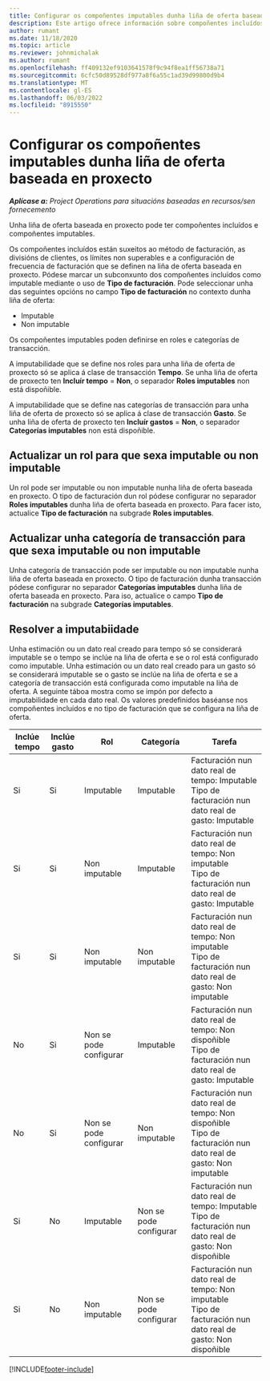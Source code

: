 ```yaml
---
title: Configurar os compoñentes imputables dunha liña de oferta baseada en proxecto
description: Este artigo ofrece información sobre compoñentes incluídos, imputables e non imputables en liñas de oferta baseada en proxecto.
author: rumant
ms.date: 11/18/2020
ms.topic: article
ms.reviewer: johnmichalak
ms.author: rumant
ms.openlocfilehash: ff409132ef9103641578f9c94f8ea1ff56738a71
ms.sourcegitcommit: 6cfc50d89528df977a8f6a55c1ad39d99800d9b4
ms.translationtype: MT
ms.contentlocale: gl-ES
ms.lasthandoff: 06/03/2022
ms.locfileid: "8915550"
---
```

# <a name="configure-the-chargeable-components-of-a-project-based-quote-line"></a>Configurar os compoñentes imputables dunha liña de oferta baseada en proxecto

_**Aplícase a:** Project Operations para situacións baseadas en recursos/sen fornecemento_

Unha liña de oferta baseada en proxecto pode ter compoñentes incluídos e compoñentes imputables.

Os compoñentes incluídos están suxeitos ao método de facturación, as divisións de clientes, os límites non superables e a configuración de frecuencia de facturación que se definen na liña de oferta baseada en proxecto.
Pódese marcar un subconxunto dos compoñentes incluídos como imputable mediante o uso de **Tipo de facturación**. Pode seleccionar unha das seguintes opcións no campo **Tipo de facturación** no contexto dunha liña de oferta:

   - Imputable
   - Non imputable

Os compoñentes imputables poden definirse en roles e categorías de transacción.

A imputabilidade que se define nos roles para unha liña de oferta de proxecto só se aplica á clase de transacción **Tempo**. Se unha liña de oferta de proxecto ten **Incluír tempo** = **Non**, o separador **Roles imputables** non está dispoñible.

A imputabilidade que se define nas categorías de transacción para unha liña de oferta de proxecto só se aplica á clase de transacción **Gasto**. Se unha liña de oferta de proxecto ten **Incluír gastos** = **Non**, o separador **Categorías imputables** non está dispoñible.

## <a name="update-a-role-to-be-chargeable-or-non-chargeable"></a>Actualizar un rol para que sexa imputable ou non imputable
Un rol pode ser imputable ou non imputable nunha liña de oferta baseada en proxecto. O tipo de facturación dun rol pódese configurar no separador **Roles imputables** dunha liña de oferta baseada en proxecto. Para facer isto, actualice **Tipo de facturación** na subgrade **Roles imputables**. 

## <a name="update-a-transaction-category-to-be-chargeable-or-non-chargeable"></a>Actualizar unha categoría de transacción para que sexa imputable ou non imputable
Unha categoría de transacción pode ser imputable ou non imputable nunha liña de oferta baseada en proxecto. O tipo de facturación dunha transacción pódese configurar no separador **Categorías imputables** dunha liña de oferta baseada en proxecto. Para iso, actualice o campo **Tipo de facturación** na subgrade **Categorías imputables**. 

## <a name="resolve-chargeability"></a>Resolver a imputabiidade

Unha estimación ou un dato real creado para tempo só se considerará imputable se o tempo se inclúe na liña de oferta e se o rol está configurado como imputable.
Unha estimación ou un dato real creado para un gasto só se considerará imputable se o gasto se inclúe na liña de oferta e se a categoría de transacción está configurada como imputable na liña de oferta. A seguinte táboa mostra como se impón por defecto a imputabilidade en cada dato real. Os valores predefinidos baséanse nos compoñentes incluídos e no tipo de facturación que se configura na liña de oferta.

| Inclúe tempo | Inclúe gasto | Rol | Categoría | Tarefa |
| --- | --- | --- | --- | --- |
| Si | Si | Imputable | Imputable | Facturación nun dato real de tempo: Imputable </br>Tipo de facturación nun dato real de gasto: Imputable |
| Si | Si | Non imputable | Imputable | Facturación nun dato real de tempo: Non imputable </br>Tipo de facturación nun dato real de gasto: Imputable |
| Si | Si | Non imputable | Non imputable | Facturación nun dato real de tempo: Non imputable </br>Tipo de facturación nun dato real de gasto: Non imputable |
| No | Si | Non se pode configurar | Imputable | Facturación nun dato real de tempo: Non dispoñible </br>Tipo de facturación nun dato real de gasto: Imputable |
| No | Si | Non se pode configurar | Non imputable | Facturación nun dato real de tempo: Non dispoñible </br>Tipo de facturación nun dato real de gasto: Non imputable |
| Si | No | Imputable | Non se pode configurar | Facturación nun dato real de tempo: Imputable </br>Tipo de facturación nun dato real de gasto: Non dispoñible |
| Si | No | Non imputable | Non se pode configurar | Facturación nun dato real de tempo: Non imputable </br> Tipo de facturación nun dato real de gasto: Non dispoñible |


[!INCLUDE[footer-include](../includes/footer-banner.md)]